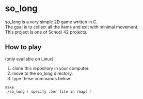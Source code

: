 # so_long
so_long is a very simple 2D game written in C.  
The goal is to collect all the items and exit with minimal movement.  
This project is one of School 42 projects.

## How to play
(only available on Linux)
1. clone this repository in your computer.
2. move to the so_long directory.
3. type these commands below.
```
make
./so_long [ specify .ber file in /maps ]
```

